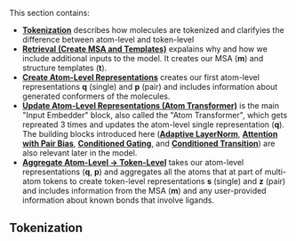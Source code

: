 This section contains:
- [**Tokenization**](https://elanapearl.github.io/blog/2024/the-illustrated-alphafold/#tokenization) describes how molecules are tokenized and clarifyies the difference between atom-level and token-level
- [**Retrieval (Create MSA and Templates)**](https://elanapearl.github.io/blog/2024/the-illustrated-alphafold/#retrieval-create-msa-and-templates) expalains why and how we include additional inputs to the model. It creates our MSA (**m**) and structure templates (**t**).
- [**Create Atom-Level Representations**](https://elanapearl.github.io/blog/2024/the-illustrated-alphafold/#create-atom-level-representations) creates our first atom-level representations **q** (single) and **p** (pair) and includes information about generated conformers of the molecules.
- [**Update Atom-Level Representations (Atom Transformer)**](https://elanapearl.github.io/blog/2024/the-illustrated-alphafold/#update-atom-level-representations-atom-transformer) is the main "Input Embedder" block, also called the "Atom Transformer", which gets repreated 3 times and updates the atom-level single representation (**q**). The building blocks introduced here ([**Adaptive LayerNorm**](https://elanapearl.github.io/blog/2024/the-illustrated-alphafold/#1-adaptive-layernorm), [**Attention with Pair Bias**](https://elanapearl.github.io/blog/2024/the-illustrated-alphafold/#2-attention-with-pair-bias), [**Conditioned Gating**](https://elanapearl.github.io/blog/2024/the-illustrated-alphafold/#3-conditioned-gating), and [**Conditioned Transition**](https://elanapearl.github.io/blog/2024/the-illustrated-alphafold/#4-conditioned-transition)) are also relevant later in the model.
- [**Aggregate Atom-Level -> Token-Level**](https://elanapearl.github.io/blog/2024/the-illustrated-alphafold/#aggregate-atom-level--token-level) takes our atom-level representations (**q**, **p**) and aggregates all the atoms that at part of multi-atom tokens to create token-level representations **s** (single) and **z** (pair) and includes information from the MSA (**m**) and any user-provided information about known bonds that involve ligands.

## Tokenization


